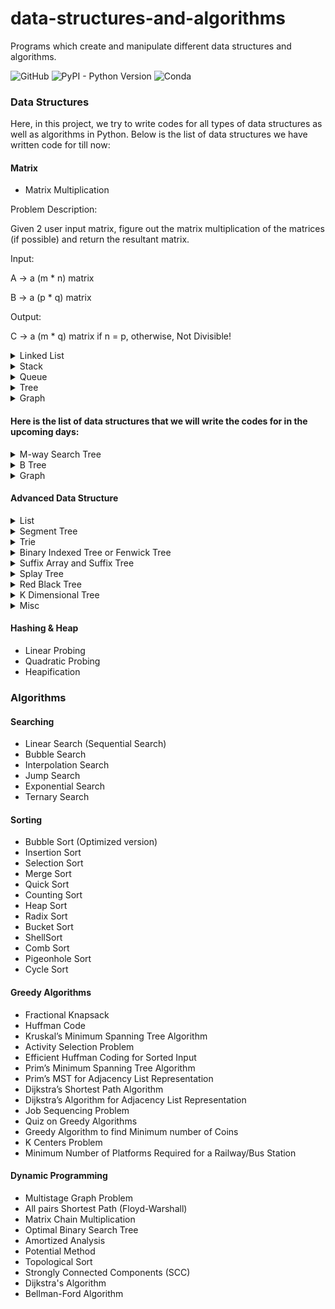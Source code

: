 # data-structures-and-algorithms
Programs which create and manipulate different data structures and algorithms.

![GitHub](https://img.shields.io/github/license/Anjani100/data-structures-and-algorithms?style=flat-square)
![PyPI - Python Version](https://img.shields.io/pypi/pyversions/django?style=flat-square)
![Conda](https://img.shields.io/conda/pn/conda-forge/python?color=red&style=flat-square)

### Data Structures

Here, in this project, we try to write codes for all types of data structures as well as algorithms in Python. Below is the list of data structures we have written code for till now:
#### Matrix
* Matrix Multiplication

Problem Description:

Given 2 user input matrix, figure out the matrix multiplication of the matrices (if possible) and return the resultant matrix.

Input:

A -> a (m * n) matrix

B -> a (p * q) matrix

Output:

C -> a (m * q) matrix if n = p, otherwise, Not Divisible!


<details>
<summary>Linked List</summary>
<pre>
- Create a linked list.<br>
- Display a linked list.<br>
- Insert at the beginning of the linked list.<br>
- Insert at the end of the linked list.<br>
- Insert element after a particular value in the linked list.<br>
- Insert element before a particular value in the linked list.<br>
- Insert element at the k-th position in the linked list.<br>
- Delete from the beginning of the linked list.<br>
- Delete from the end of the linked list.<br>
- Delete user inputted elements from the linked list.<br>
- Delete after a particular value from the linked list.<br>
- Delete before a particular value from the linked list.<br>
- Delete at the k-th position from the linked list.<br>
- Delete the entire list.<br>
- Sort the entire list.<br>
- Reverse a list.<br>
- Count the number of nodes in a list.<br>
- Search for a number in the list.<br>
- Find the root n-th node in the list (in one scan).<br>
- Detect and remove a loop from the linked list.<br>
</pre>
</details>


<details>
<summary>Stack</summary>
<pre>
- Create a stack
- Display a stack
- Push an element in stack
- Pop an element in stack
- Infix to Postfix conversion
- Infix to Prefix conversion
- Prefix to Infix
- Prefix to Postfix
- Postfix to Prefix
- Postfix to Infix
- Tower of Hanoi using Stack (no recursion)
- Reverse a stack using recursion
- Sort a stack using recursion
- Sort a stack using a temporary stack
- Reverse a stack without using extra space in O(n)
- Delete middle element of a stack
- Sorting array using Stacks
- Check if a queue can be sorted into another queue using a stack
- Check if an array is stack sortable
- Implement Queue using Stacks
</pre>
</details>

<details>
<summary>Queue</summary>
<pre>
- Create a queue
- Display a queue
- Enqueue
- Dequeue
- LRU Cache Implementation
- Implement Stack using Queues
- Efficiently implement k Queues in a single array
- Deque using Circular array
- Implement Stack and Queue using Deque
- Priority Queue using Doubly Linked List
- Reversing a Queue
- Sort a Queue
</pre>
</details>

<details>
<summary>Tree</summary>
Binary Search Tree (Using Recursion)
<pre>
- Insert a value in Binary Search Tree
- Preorder tree traversal
- Postorder tree traversal
- Inorder tree traversal
- Searching in a Binary Search Tree
- Getting minimum and maxmimum value in Binary Search Tree
</pre>
AVL tree
<pre>
- Insert an element in an AVL Tree
- Preorder traversal
- Inorder traversal
- Deletion of value from AVL Tree
</pre>
Threaded Binary Search Tree
<pre>
- Insertion in Threaded Binary Tree
</pre>
</details>

<details>
<summary>Graph</summary>
<pre>
- Representation of DFS graph
- Representation of BFS graph
</pre>
</details>

#### Here is the list of data structures that we will write the codes for in the upcoming days:

<details>
<summary>M-way Search Tree</summary>
<pre>
- Searching
- Insertion
- Deletion
</pre>
</details>

<details>
<summary>B Tree</summary>
<pre>
- Insertion
- Deletion
</pre>
</details>

<details>
<summary>Graph</summary>
<pre>
- Detect cycle in a Directed graph
- Detect cycle in a Undirected graph
- Longest Path in a Directed Acyclic Graph
- Topological Sorting
- Check whether a given graph is Bipartite or not
- Snake and Ladder Problem
</pre>
</details>

#### Advanced Data Structure

<details>
<summary>List</summary>
<pre>
- Memory Efficient DLL
- XOR Linked List
- Self-Organizing List
- Unrolled Linked List
</pre>
Skip List
<pre>
- Insertion
- Searching
- Deletion
</pre>
</details>

<details>
<summary>Segment Tree</summary>
<pre>
- Sum of given range
- Range Minimum Query
- Lazy Propagation
- Persistent Segment Tree
</pre>
</details>

<details>
<summary>Trie</summary>
<pre>
- Insert
- Search
- Delete
- Longest Prefix Matching
- Implement Reverse DNS Look Up Cache
- Implement Forward DNS Look Up Cache
</pre>
</details>

<details>
<summary>Binary Indexed Tree or Fenwick Tree</summary>
<pre>
- Representation of Binary Indexed Tree
- Two Dimensional Binary Indexed Tree or Fenwick Tree
- Range Updates and Point Queries
- Range Updates and Range Queries
</pre>
</details>

<details>
<summary>Suffix Array and Suffix Tree</summary>
<pre>
- Create a Suffix Array
- Create a Suffix Array in O(nLogn)
- kasai’s Algorithm for Construction of LCP array from Suffix Array
- Pattern Searching using Suffix Tree (Introduction of Suffix Tree)
- Ukkonen’s Suffix Tree Construction
- Generalized Suffix Tree
- Suffix Tree Application
</pre>
</details>

<details>
<summary>Splay Tree</summary>
<pre>
- Insert
- Search
</pre>
</details>

<details>
<summary>Red Black Tree</summary>
<pre>
- Insertion
- Deletion
</pre>
</details>

<details>
<summary>K Dimensional Tree</summary>
<pre>
- Search & Insertion
- Find the minimum value
- Deletion
</pre>
</details>

<details>
<summary>Misc</summary>
<pre>
- Treap (A Randomized Binary Search Tree)
- Ternary Search Tree
- Interval Tree
- Implement LRU Cache
- Sort numbers stored on different machines
- Find the k most frequent words from a file
- Given a sequence of words, print all anagrams together
- Tournament Tree (Winner Tree) and Binary Heap
- Decision Trees – Fake (Counterfeit) Coin Puzzle (12 Coin Puzzle)
- Spaghetti Stack
- Data Structure for Dictionary and Spell Checker?
- Cartesian Tree
- Cartesian Tree Sorting
- Sparse Set
- Centroid Decomposition of Tree
- Gomory-Hu Tree
</pre>
</details>

#### Hashing & Heap

* Linear Probing
* Quadratic Probing
* Heapification

### Algorithms

#### Searching

* Linear Search (Sequential Search)
* Bubble Search
* Interpolation Search
* Jump Search
* Exponential Search
* Ternary Search

#### Sorting

* Bubble Sort (Optimized version)
* Insertion Sort
* Selection Sort
* Merge Sort
* Quick Sort
* Counting Sort
* Heap Sort
* Radix Sort
* Bucket Sort
* ShellSort
* Comb Sort
* Pigeonhole Sort
* Cycle Sort

#### Greedy Algorithms

* Fractional Knapsack
* Huffman Code
* Kruskal’s Minimum Spanning Tree Algorithm
* Activity Selection Problem
* Efficient Huffman Coding for Sorted Input
* Prim’s Minimum Spanning Tree Algorithm
* Prim’s MST for Adjacency List Representation
* Dijkstra’s Shortest Path Algorithm
* Dijkstra’s Algorithm for Adjacency List Representation
* Job Sequencing Problem
* Quiz on Greedy Algorithms
* Greedy Algorithm to find Minimum number of Coins
* K Centers Problem
* Minimum Number of Platforms Required for a Railway/Bus Station

#### Dynamic Programming

* Multistage Graph Problem
* All pairs Shortest Path (Floyd-Warshall)
* Matrix Chain Multiplication
* Optimal Binary Search Tree
* Amortized Analysis
* Potential Method
* Topological Sort
* Strongly Connected Components (SCC)
* Dijkstra's Algorithm
* Bellman-Ford Algorithm
